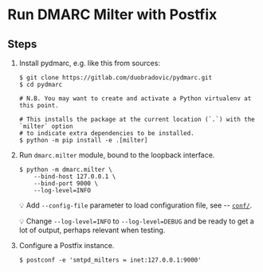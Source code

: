 # Run DMARC Milter with Postfix

## Steps

1. Install pydmarc, e.g. like this from sources:

   ```console
   $ git clone https://gitlab.com/duobradovic/pydmarc.git
   $ cd pydmarc

   # N.B. You may want to create and activate a Python virtualenv at this point.

   # This installs the package at the current location (`.`) with the `milter` option
   # to indicate extra dependencies to be installed.
   $ python -m pip install -e .[milter]
   ```

2. Run `dmarc.milter` module, bound to the loopback interface.

   ```console
   $ python -m dmarc.milter \
       --bind-host 127.0.0.1 \
       --bind-port 9000 \
       --log-level=INFO
   ```
  
   💡 Add `--config-file` parameter to load configuration file,
   see -- [`conf/`](conf/dmarcmilter.toml).
   
   💡 Change `--log-level=INFO` to `--log-level=DEBUG` and be ready to get a lot of
   output, perhaps relevant when testing.

2. Configure a Postfix instance.

   ```console
   $ postconf -e 'smtpd_milters = inet:127.0.0.1:9000'
   ```
